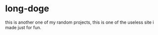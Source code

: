 # long-doge
this is another one of my random projects, this is one of the useless site i made just for fun.
